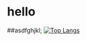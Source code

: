 # hello

##asdfghjkl;
[![Top Langs](https://github-readme-stats.vercel.app/api/top-langs/?username=sabythenoob&layout=donut)](https://github.com/sabythenoob/github-readme-stats)
